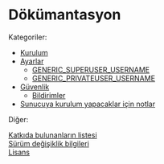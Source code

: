 # Dökümantasyon
Kategoriler:
* [Kurulum](installation.md)
* [Ayarlar](settings.md)
    * [GENERIC_SUPERUSER_USERNAME](settings.md#generic_superuser_username)
    * [GENERIC_PRIVATEUSER_USERNAME](settings.md#generic_privateuser_username)
* [Güvenlik](security.md)
    * [Bildirimler](security.md#bildirimler)
* [Sunucuya kurulum yapacaklar için notlar](deployment.md)
    

Diğer:

[Katkıda bulunanların listesi](/CONTRIBUTORS)\
[Sürüm değişiklik bilgileri](/CHANGELOG)\
[Lisans](/LICENSE)
